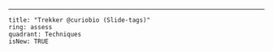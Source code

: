 ---

    title: "Trekker @curiobio (Slide-tags)"
    ring: assess
    quadrant: Techniques
    isNew: TRUE
